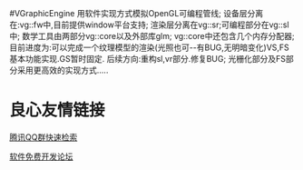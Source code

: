#VGraphicEngine
用软件实现方式模拟OpenGL可编程管线;
设备层分离在:vg::fw中,目前提供window平台支持;
渲染层分离在vg::sr;可编程部分在vg::sl中;
数学工具由两部分vg::core以及外部库glm;
vg::core中还包含几个内存分配器;
目前进度为:可以完成一个纹理模型的渲染(光照也可--有BUG,无明暗变化)VS,FS基本功能实现.GS暂时固定.
后续方向:重构sl,vr部分.修复BUG;
光栅化部分及FS部分采用更高效的实现方式.....

 # 良心友情链接

[腾讯QQ群快速检索](http://u.720life.cn/s/8cf73f7c)

[软件免费开发论坛](http://u.720life.cn/s/bbb01dc0)